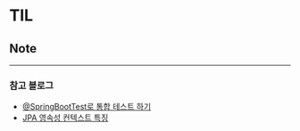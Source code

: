 # TIL

## Note

***

### 참고 블로그

* [@SpringBootTest로 통합 테스트 하기](https://goddaehee.tistory.com/211)
* [JPA 영속성 컨텍스트 특징](https://blog.baesangwoo.dev/posts/jpa-persistence-context/)
